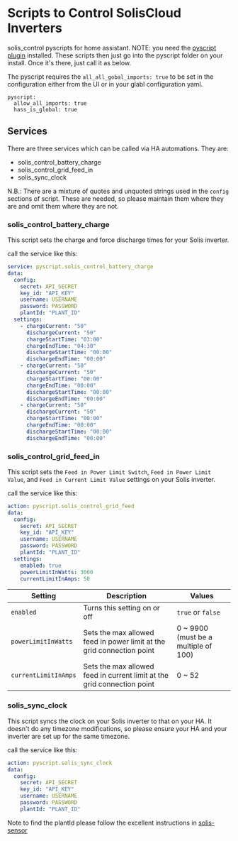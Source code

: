 # Scripts to Control SolisCloud Inverters

solis_control pyscripts for home assistant.
NOTE: you need the [pyscript plugin](https://hacs-pyscript.readthedocs.io/en/latest/) installed.
These scripts then just go into the pyscript folder on your install. Once it's there, just call it as below.

The pyscript requires the `all_all_gobal_imports: true` to be set in the configuration either from the UI or in your glabl configuration yaml.

```
pyscript:
  allow_all_imports: true
  hass_is_global: true
```

## Services
There are three services which can be called via HA automations.  They are:
- solis_control_battery_charge
- solis_control_grid_feed_in
- solis_sync_clock

N.B.: There are a mixture of quotes and unquoted strings used in the `config` sections of script.  These are needed, so please maintain them where they are and omit them where they are not.

### solis_control_battery_charge
This script sets the charge and force discharge times for your Solis inverter.

call the service like this:
```yaml
service: pyscript.solis_control_battery_charge
data:
  config:
    secret: API_SECRET
    key_id: "API_KEY"
    username: USERNAME
    password: PASSWORD
    plantId: "PLANT_ID"
  settings:
    - chargeCurrent: "50"
      dischargeCurrent: "50"
      chargeStartTime: "03:00"
      chargeEndTime: "04:30"
      dischargeStartTime: "00:00"
      dischargeEndTime: "00:00"
    - chargeCurrent: "50"
      dischargeCurrent: "50"
      chargeStartTime: "00:00"
      chargeEndTime: "00:00"
      dischargeStartTime: "00:00"
      dischargeEndTime: "00:00"
    - chargeCurrent: "50"
      dischargeCurrent: "50"
      chargeStartTime: "00:00"
      chargeEndTime: "00:00"
      dischargeStartTime: "00:00"
      dischargeEndTime: "00:00"
```

### solis_control_grid_feed_in
This script sets the `Feed in Power Limit Switch`, `Feed in Power Limit Value`, and `Feed in Current Limit Value` settings on your Solis inverter.

call the service like this:
```yaml
action: pyscript.solis_control_grid_feed
data:
  config:
    secret: API_SECRET
    key_id: "API_KEY"
    username: USERNAME
    password: PASSWORD
    plantId: "PLANT_ID"
  settings:
    enabled: true
    powerLimitInWatts: 3000
    currentLimitInAmps: 50
```
| Setting | Description | Values |
| ------- | ----------- | ------ |
| `enabled` | Turns this setting on or off | `true` or `false` |
| `powerLimitInWatts` | Sets the max allowed feed in power limit at the grid connection point | 0 ~ 9900 (must be a multiple of 100) |
| `currentLimitInAmps` | Sets the max allowed feed in current limit at the grid connection point | 0 ~ 52 |

### solis_sync_clock
This script syncs the clock on your Solis inverter to that on your HA.  It doesn't do any timezone modifications, so please ensure your HA and your inverter are set up for the same timezone.

call the service like this:
```yaml
action: pyscript.solis_sync_clock
data:
  config:
    secret: API_SECRET
    key_id: "API_KEY"
    username: USERNAME
    password: PASSWORD
    plantId: "PLANT_ID"
```

Note to find the plantId please follow the excellent instructions in [solis-sensor](https://github.com/hultenvp/solis-sensor)
